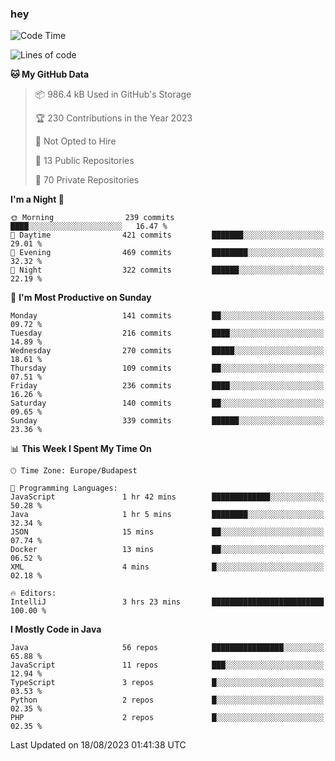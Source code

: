 ### hey

<!--START_SECTION:waka-->
![Code Time](http://img.shields.io/badge/Code%20Time-951%20hrs%2042%20mins-blue)

![Lines of code](https://img.shields.io/badge/From%20Hello%20World%20I%27ve%20Written-1.0%20million%20lines%20of%20code-blue)

**🐱 My GitHub Data** 

> 📦 986.4 kB Used in GitHub's Storage 
 > 
> 🏆 230 Contributions in the Year 2023
 > 
> 🚫 Not Opted to Hire
 > 
> 📜 13 Public Repositories 
 > 
> 🔑 70 Private Repositories 
 > 
**I'm a Night 🦉** 

```text
🌞 Morning                239 commits         ████░░░░░░░░░░░░░░░░░░░░░   16.47 % 
🌆 Daytime                421 commits         ███████░░░░░░░░░░░░░░░░░░   29.01 % 
🌃 Evening                469 commits         ████████░░░░░░░░░░░░░░░░░   32.32 % 
🌙 Night                  322 commits         ██████░░░░░░░░░░░░░░░░░░░   22.19 % 
```
📅 **I'm Most Productive on Sunday** 

```text
Monday                   141 commits         ██░░░░░░░░░░░░░░░░░░░░░░░   09.72 % 
Tuesday                  216 commits         ████░░░░░░░░░░░░░░░░░░░░░   14.89 % 
Wednesday                270 commits         █████░░░░░░░░░░░░░░░░░░░░   18.61 % 
Thursday                 109 commits         ██░░░░░░░░░░░░░░░░░░░░░░░   07.51 % 
Friday                   236 commits         ████░░░░░░░░░░░░░░░░░░░░░   16.26 % 
Saturday                 140 commits         ██░░░░░░░░░░░░░░░░░░░░░░░   09.65 % 
Sunday                   339 commits         ██████░░░░░░░░░░░░░░░░░░░   23.36 % 
```


📊 **This Week I Spent My Time On** 

```text
🕑︎ Time Zone: Europe/Budapest

💬 Programming Languages: 
JavaScript               1 hr 42 mins        █████████████░░░░░░░░░░░░   50.28 % 
Java                     1 hr 5 mins         ████████░░░░░░░░░░░░░░░░░   32.34 % 
JSON                     15 mins             ██░░░░░░░░░░░░░░░░░░░░░░░   07.74 % 
Docker                   13 mins             ██░░░░░░░░░░░░░░░░░░░░░░░   06.52 % 
XML                      4 mins              █░░░░░░░░░░░░░░░░░░░░░░░░   02.18 % 

🔥 Editors: 
IntelliJ                 3 hrs 23 mins       █████████████████████████   100.00 % 
```

**I Mostly Code in Java** 

```text
Java                     56 repos            ████████████████░░░░░░░░░   65.88 % 
JavaScript               11 repos            ███░░░░░░░░░░░░░░░░░░░░░░   12.94 % 
TypeScript               3 repos             █░░░░░░░░░░░░░░░░░░░░░░░░   03.53 % 
Python                   2 repos             █░░░░░░░░░░░░░░░░░░░░░░░░   02.35 % 
PHP                      2 repos             █░░░░░░░░░░░░░░░░░░░░░░░░   02.35 % 
```




 Last Updated on 18/08/2023 01:41:38 UTC
<!--END_SECTION:waka-->
